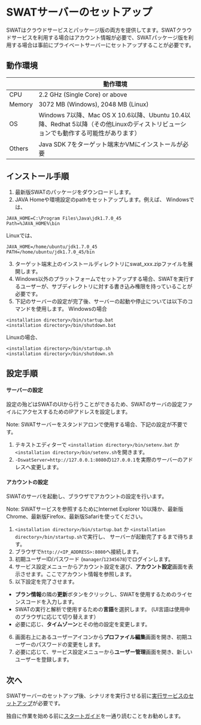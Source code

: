 SWATサーバーのセットアップ
===

SWATはクラウドサービスとパッケージ版の両方を提供してます。SWATクラウドサービスを利用する場合はアカウント情報が必要で、SWATパッケージ版を利用する場合は事前にプライベートサーバーにセットアップすることが必要です。

動作環境
---

|         | 動作環境
| ------- | -----------
| CPU     | 2.2 GHz (Single Core) or above
| Memory  | 3072 MB (Windows), 2048 MB (Linux)
| OS      | Windows 7以降、Mac OS X 10.6以降、Ubuntu 10.4以降、Redhat 5以降（その他Linuxのディストリビューションでも動作する可能性があります）
| Others  | Java SDK 7をターゲット端末かVMにインストールが必要 


インストール手順
---

1. 最新版SWATのパッケージをダウンロードします。
2. JAVA Homeや環境設定のpathをセットアップします。例えば、
Windowsでは、
```
JAVA_HOME=C:\Program Files\Java\jdk1.7.0_45
Path=%JAVA_HOME%\bin
```
Linuxでは、
```
JAVA_HOME=/home/ubuntu/jdk1.7.0_45
PATH=/home/ubuntu/jdk1.7.0_45/bin
```
3. ターゲット端末上のインストールディレクトリにswat_xxx.zipファイルを展開します。
4. Windows以外のプラットフォームでセットアップする場合、SWATを実行するユーザーが、サブディレクトリに対する書き込み権限を持っていることが必要です。
5. 下記のサーバーの設定が完了後、サーバーの起動や停止については以下のコマンドを使用します。
Windowsの場合
```
<installation directory>/bin/startup.bat
<installation directory>/bin/shutdown.bat
```
Linuxの場合、
```
<installation directory>/bin/startup.sh
<installation directory>/bin/shutdown.sh
```

設定手順
---

#### サーバーの設定

設定の殆どはSWATのUIから行うことができるため、SWATのサーバの設定ファイルにアクセスするためのIPアドレスを設定します。

Note: SWATサーバーをスタンドアロンで使用する場合、下記の設定が不要です。

1. テキストエディターで `<installation directory>/bin/setenv.bat` か `<installation directory>/bin/setenv.sh`を開きます。
2. `-DswatServer=http://127.0.0.1:8080`の`127.0.0.1`を実際のサーバーのアドレスへ変更します。

#### アカウントの設定

SWATのサーバを起動し、ブラウザでアカウントの設定を行います。

Note: SWATサービスを参照するためにInternet Explorer 10以降か、最新版Chrome、最新版Firefox、最新版Safariを使ってください。

1. `<installation directory>/bin/startup.bat` か `<installation directory>/bin/startup.sh`で実行し、 サーバーが起動完了するまで待ちます。
2. ブラウザで`http://<IP_ADDRESS>:8080`へ接続します。
3. 初期ユーザーID/パスワード (`manager`/`12345678`)でログインします。
4. サービス設定メニューからアカウント設定を選び、**アカウント設定**画面を表示させます。ここでアカウント情報を参照します。
5. 以下設定を完了させます。
 * **プラン情報**の隣の**更新**ボタンをクリックし、SWATを使用するためのライセンスコードを入力します。
 * SWATの実行と解析で使用するための**言語**を選択します。 (UI言語は使用中のブラウザに応じて切り替えます）
 * 必要に応じ、**タイムゾーン**とその他の設定を変更します。
6. 画面右上にあるユーザーアイコンから**プロファイル編集**画面を開き、初期ユーザーのパスワードの変更をします。 
7. 必要に応じて、サービス設定メニューから**ユーザー管理**画面を開き、新しいユーザーを登録します。

次へ
----

SWATサーバーのセットアップ後、シナリオを実行させる前に[実行サービスのセットアップ](setup_execservices.md#ローカル実行サーバー)が必要です。

独自に作業を始める前に[スタートガイド](guide_start.md)を一通り読むことをお勧めします。
